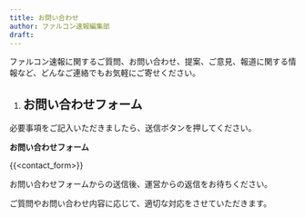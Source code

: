 ```yaml
---
title: お問い合わせ
author: ファルコン速報編集部
draft:
---
```


ファルコン速報に関するご質問、お問い合わせ、提案、ご意見、報道に関する情報など、どんなご連絡でもお気軽にご寄せください。

1. ## お問い合わせフォーム

必要事項をご記入いただきましたら、送信ボタンを押してください。

**お問い合わせフォーム**

{{<contact_form>}}

お問い合わせフォームからの送信後、運営からの返信をお待ちください。

ご質問やお問い合わせ内容に応じて、適切な対応をさせていただきます。

